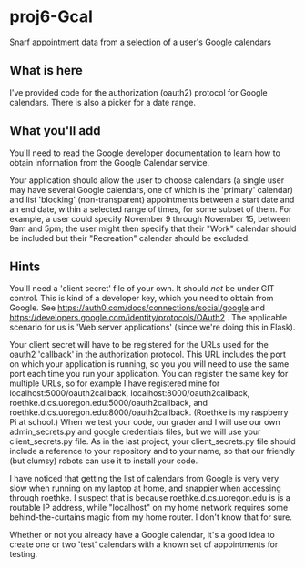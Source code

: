 # proj6-Gcal
Snarf appointment data from a selection of a user's Google calendars 

## What is here

I've provided code for the authorization (oauth2) protocol for Google
calendars.  There is also a picker for a date range. 

## What you'll add

You'll need to read the Google developer documentation to learn how to
obtain information from the Google Calendar service.

Your application should allow the user to choose calendars (a single
user may have several Google calendars, one of which is the 'primary'
calendar) and list 'blocking'  (non-transparent)
appointments between a start date and an end date, within a selected
range of times, 
for some subset of them.   For example, a user could specify November
9 through November 15, between 9am and 5pm; the user might then
specify that their "Work" calendar should be included but their
"Recreation" calendar should be excluded. 

## Hints

You'll need a 'client secret' file of your own.  It should *not* be
under GIT control.  This is kind of a
developer key, which you need to obtain from Google.  See
https://auth0.com/docs/connections/social/google and
https://developers.google.com/identity/protocols/OAuth2 .
The applicable scenario for us is 'Web server applications'  (since
we're doing this in Flask).  

Your client secret will have to be registered for the URLs used for 
the oauth2 'callback' in the authorization protocol.  This URL includes
the port on which your application is running, so you you will need to 
use the same port each time you run your application. You can register 
the same key for multiple URLs, so for example I have registered mine
for localhost:5000/oauth2callback, localhost:8000/oauth2callback, 
roethke.d.cs.uoregon.edu:5000/oauth2callback, and 
roethke.d.cs.uoregon.edu:8000/oauth2callback. (Roethke is my raspberry Pi
at school.)  When we test your code, our grader and I will use our own 
admin_secrets.py and google credentials files, but we will use your 
client_secrets.py file.  As in the last project, your client_secrets.py
file should include a reference to your repository and to your name, 
so that our friendly (but clumsy) robots can use it to install your code. 

I have noticed that getting the list of calendars from Google is very very 
slow when running on my laptop at home, and snappier when accessing through
roethke.  I suspect that is because roethke.d.cs.uoregon.edu is is 
a routable IP address, while "localhost" on my home network requires some
behind-the-curtains magic from my home router.  I don't know that for sure. 

Whether or not you already have a Google calendar, it's a good idea to
create one or two 'test' calendars with a known set of appointments
for testing.



